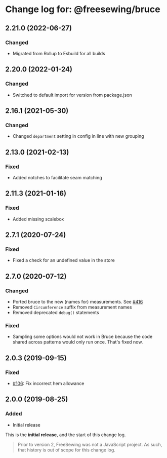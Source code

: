 # Change log for: @freesewing/bruce


## 2.21.0 (2022-06-27)

### Changed

 - Migrated from Rollup to Esbuild for all builds

## 2.20.0 (2022-01-24)

### Changed

 - Switched to default import for version from package.json

## 2.16.1 (2021-05-30)

### Changed

 - Changed `department` setting in config in line with new grouping

## 2.13.0 (2021-02-13)

### Fixed

 - Added notches to facilitate seam matching

## 2.11.3 (2021-01-16)

### Fixed

 - Added missing scalebox

## 2.7.1 (2020-07-24)

### Fixed

 - Fixed a check for an undefined value in the store

## 2.7.0 (2020-07-12)

### Changed

 - Ported bruce to the new (names for) measurements. See [#416](https://github.com/freesewing/freesewing/issues/416)
 - Removed `Circumference` suffix from measurement names
 - Removed deprecated `debug()` statements

### Fixed

 - Sampling some options would not work in Bruce because the code shared across patterns would only run once. That's fixed now.

## 2.0.3 (2019-09-15)

### Fixed

 - [#106](https://github.com/freesewing/freesewing/issues/106): Fix incorrect hem allowance

## 2.0.0 (2019-08-25)

### Added

 - Initial release


This is the **initial release**, and the start of this change log.

> Prior to version 2, FreeSewing was not a JavaScript project.
> As such, that history is out of scope for this change log.

